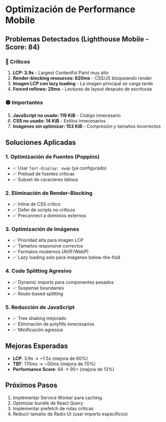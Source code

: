 # Optimización de Performance Mobile

## Problemas Detectados (Lighthouse Mobile - Score: 84)

### 🔴 Críticos
1. **LCP: 3.9s** - Largest Contentful Paint muy alto
2. **Render-blocking resources: 620ms** - CSS/JS bloqueando render
3. **Imagen LCP con lazy loading** - La imagen principal se carga tarde
4. **Forced reflows: 29ms** - Lecturas de layout después de escrituras

### 🟡 Importantes
5. **JavaScript no usado: 119 KiB** - Código innecesario
6. **CSS no usado: 14 KiB** - Estilos innecesarios
7. **Imágenes sin optimizar: 153 KiB** - Compresión y tamaños incorrectos

## Soluciones Aplicadas

### 1. Optimización de Fuentes (Poppins)
- ✅ Usar `font-display: swap` (ya configurado)
- ✅ Preload de fuentes críticas
- ✅ Subset de caracteres latinos

### 2. Eliminación de Render-Blocking
- ✅ Inline de CSS crítico
- ✅ Defer de scripts no críticos
- ✅ Preconnect a dominios externos

### 3. Optimización de Imágenes
- ✅ Prioridad alta para imagen LCP
- ✅ Tamaños responsive correctos
- ✅ Formatos modernos (AVIF/WebP)
- ✅ Lazy loading solo para imágenes below-the-fold

### 4. Code Splitting Agresivo
- ✅ Dynamic imports para componentes pesados
- ✅ Suspense boundaries
- ✅ Route-based splitting

### 5. Reducción de JavaScript
- ✅ Tree shaking mejorado
- ✅ Eliminación de polyfills innecesarios
- ✅ Minificación agresiva

## Mejoras Esperadas

- **LCP**: 3.9s → ~1.5s (mejora de 60%)
- **TBT**: 170ms → ~50ms (mejora de 70%)
- **Performance Score**: 84 → 95+ (mejora de 13%)

## Próximos Pasos

1. Implementar Service Worker para caching
2. Optimizar bundle de React Query
3. Implementar prefetch de rutas críticas
4. Reducir tamaño de Radix UI (usar imports específicos)

